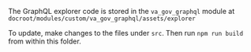 The GraphQL explorer code is stored in the `va_gov_graphql` module at `docroot/modules/custom/va_gov_graphql/assets/explorer`

To update, make changes to the files under `src`.  Then run `npm run build` from within this folder.
